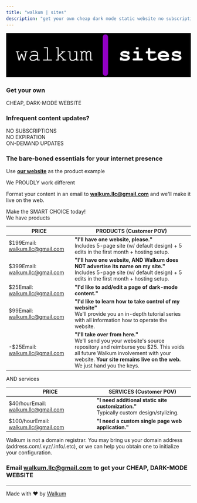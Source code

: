 ```yaml
---
title: "walkum | sites"
description: "get your own cheap dark mode static website no subscriptions expiration on demand updates buy purchase internet noob beginner business owner blog basic easy friendly"
---
```

<link href="./src/css/styles.css" rel="stylesheet" />

<div class="center">

<img src="./src/images/walkum_sites.png" alt="walkum sites" class="title_picture">

### <div class="green">Get your own</div>

<div class="header_border"><div class="large_header">CHEAP, DARK-MODE WEBSITE</div></div>

### <div class="purple">Infrequent content updates?</div>

<div class="med_header">NO SUBSCRIPTIONS</div>
<div class="med_header">NO EXPIRATION</div>
<div class="med_header">ON-DEMAND UPDATES</div>

### <div class="purple">The bare-boned essentials for your internet presence</div>

Use **[our website](./index)** as the product example

<div class="header_left">We PROUDLY work different</div>

Format your content in an email to **walkum.llc@gmail.com** and we'll make it live on the web.

<div class="large_header">Make the SMART CHOICE today!</div>

<div class="header_left">We have products</div>

| <div class="service_header">PRICE</div> | <div class="service_header">PRODUCTS (Customer POV)</div> |
|----------|------------|
| <div class="tooltip"><div class="pay_free">$199<span class="tooltiptext">Email: walkum.llc@gmail.com</span></span></div></div>        | <div class="chart_padding">**"I'll have one website, please."**</br><span class="small_text">Includes 5-page site (w/ default design) + 5 edits in the first month + hosting setup.</span></div>        |
| <div class="tooltip"><div class="pay_free">$399<span class="tooltiptext">Email: walkum.llc@gmail.com</span></span></div></div>        | <div class="chart_padding">**"I'll have one website, AND Walkum does NOT advertise its name on my site."**</br><span class="small_text">Includes 5-page site (w/ default design) + 5 edits in the first month + hosting setup.</span></div>        |
| <div class="tooltip"><div class="pay_free">$25<span class="tooltiptext">Email: walkum.llc@gmail.com</span></span></div></div>        | <div class="chart_padding">**"I'd like to add/edit a page of dark-mode content."**</div>        |
| <div class="tooltip"><div class="pay_free">$99<span class="tooltiptext">Email: walkum.llc@gmail.com</span></span></div></div>        | <div class="chart_padding">**"I'd like to learn how to take control of my website"**</br><span class="small_text">We'll provide you an in-depth tutorial series with all information how to operate the website.</span></div>        |
| <div class="tooltip"><div class="pay_free">-$25<span class="tooltiptext">Email: walkum.llc@gmail.com</span></span></div></div>        | <div class="chart_padding">**"I'll take over from here."**</br><span class="small_text">We'll send you your website's source repository and reimburse you $25. This voids all future Walkum involvement with your website. **Your site remains live on the web.** We just hand you the keys.</span></div>        |

<div class="header_left">AND services</div>

| <div class="service_header">PRICE</div> | <div class="service_header">SERVICES (Customer POV)</div> |
|----------|------------|
| <div class="tooltip"><div class="pay_free">$40/hour<span class="tooltiptext">Email: walkum.llc@gmail.com</span></span></div></div>        | <div class="chart_padding">**"I need additional static site customization."**</br><span class="small_text">Typically custom design/stylizing.</span></div>        |
| <div class="tooltip"><div class="pay_free">$100/hour<span class="tooltiptext">Email: walkum.llc@gmail.com</span></span></div></div>        | <div class="chart_padding">**"I need a custom single page web application."**</div>        |

<span class="small_text">Walkum is not a domain registrar. You may bring us your domain address (address.com/.xyz/.info/.etc), or we can help you obtain one to initialize your configuration.</span>

### Email [walkum.llc@gmail.com](walkum.llc@gmail.com) to get your CHEAP, DARK-MODE WEBSITE

</div>

___
<div class="footer">Made with <span>&#10084;&#65039;</span> by <a href="https://walkum.xyz/sites">Walkum</a></div>
